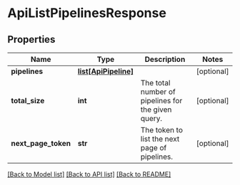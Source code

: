 # ApiListPipelinesResponse

## Properties
Name | Type | Description | Notes
------------ | ------------- | ------------- | -------------
**pipelines** | [**list[ApiPipeline]**](ApiPipeline.md) |  | [optional] 
**total_size** | **int** | The total number of pipelines for the given query. | [optional] 
**next_page_token** | **str** | The token to list the next page of pipelines. | [optional] 

[[Back to Model list]](../README.md#documentation-for-models) [[Back to API list]](../README.md#documentation-for-api-endpoints) [[Back to README]](../README.md)


